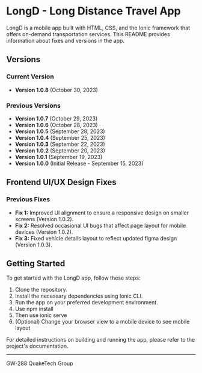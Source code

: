 # LongD - Long Distance Travel App

LongD is a mobile app built with HTML, CSS, and the Ionic framework that offers on-demand transportation services. This README provides information about fixes and versions in the app.

## Versions

### Current Version

- **Version 1.0.8** (October 30, 2023)

### Previous Versions

- **Version 1.0.7** (October 29, 2023)
- **Version 1.0.6** (October 28, 2023)
- **Version 1.0.5** (September 28, 2023)
- **Version 1.0.4** (September 25, 2023)
- **Version 1.0.3** (September 22, 2023)
- **Version 1.0.2** (September 20, 2023)
- **Version 1.0.1** (September 19, 2023)
- **Version 1.0.0** (Initial Release - September 15, 2023)

## Frontend UI/UX Design Fixes

### Previous Fixes

- **Fix 1:** Improved UI alignment to ensure a responsive design on smaller screens (Version 1.0.2).
- **Fix 2:** Resolved occasional UI bugs that affect page layout for mobile devices (Version 1.0.2).
- **Fix 3:** Fixed vehicle details layout to reflect updated figma design (Version 1.0.3).

## Getting Started

To get started with the LongD app, follow these steps:

1. Clone the repository.
2. Install the necessary dependencies using Ionic CLI.
3. Run the app on your preferred development environment.
4. Use npm install
5. Then use ionic serve
6. (Optional) Change your browser view to a mobile device to see mobile layout

For detailed instructions on building and running the app, please refer to the project's documentation.

---

GW-288 QuakeTech Group
